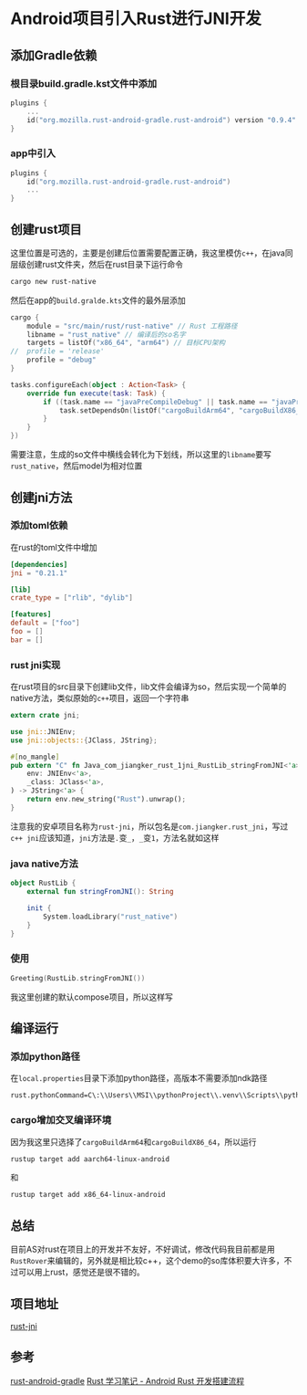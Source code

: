 # Android项目引入Rust进行JNI开发

## 添加Gradle依赖

### 根目录build.gradle.kst文件中添加

```kotlin
plugins {
    ...
    id("org.mozilla.rust-android-gradle.rust-android") version "0.9.4" apply false
}
```

### app中引入

```kotlin
plugins {
    id("org.mozilla.rust-android-gradle.rust-android")
    ...
}
```

## 创建rust项目

这里位置是可选的，主要是创建后位置需要配置正确，我这里模仿`c++`，在java同层级创建rust文件夹，然后在rust目录下运行命令

```bash
cargo new rust-native
```

然后在app的`build.gralde.kts`文件的最外层添加

```kotlin
cargo {
    module = "src/main/rust/rust-native" // Rust 工程路径
    libname = "rust_native" // 编译后的so名字
    targets = listOf("x86_64", "arm64") // 目标CPU架构
//  profile = 'release'
    profile = "debug"
}

tasks.configureEach(object : Action<Task> {
    override fun execute(task: Task) {
        if ((task.name == "javaPreCompileDebug" || task.name == "javaPreCompileRelease")) {
            task.setDependsOn(listOf("cargoBuildArm64", "cargoBuildX86_64"))
        }
    }
})
```

需要注意，生成的so文件中横线会转化为下划线，所以这里的`libname`要写`rust_native`，然后model为相对位置

## 创建jni方法

### 添加toml依赖

在rust的toml文件中增加

```toml
[dependencies]
jni = "0.21.1"

[lib]
crate_type = ["rlib", "dylib"]

[features]
default = ["foo"]
foo = []
bar = []
```

### rust jni实现

在rust项目的src目录下创建lib文件，lib文件会编译为so，然后实现一个简单的native方法，类似原始的`c++`项目，返回一个字符串

```rust
extern crate jni;

use jni::JNIEnv;
use jni::objects::{JClass, JString};

#[no_mangle]
pub extern "C" fn Java_com_jiangker_rust_1jni_RustLib_stringFromJNI<'a>(
    env: JNIEnv<'a>,
    _class: JClass<'a>,
) -> JString<'a> {
    return env.new_string("Rust").unwrap();
}
```
注意我的安卓项目名称为`rust-jni`，所以包名是`com.jiangker.rust_jni`，写过`c++ jni`应该知道，`jni`方法是`.`变`_`，`_`变`1`，方法名就如这样


### java native方法

```kotlin
object RustLib {
    external fun stringFromJNI(): String

    init {
        System.loadLibrary("rust_native")
    }
}
```

### 使用

```kotlin
Greeting(RustLib.stringFromJNI())
```

我这里创建的默认compose项目，所以这样写

## 编译运行

### 添加python路径

在`local.properties`目录下添加python路径，高版本不需要添加ndk路径

```properties
rust.pythonCommand=C\:\\Users\\MSI\\pythonProject\\.venv\\Scripts\\python.exe
```

### cargo增加交叉编译环境

因为我这里只选择了`cargoBuildArm64`和`cargoBuildX86_64`，所以运行

```bash
rustup target add aarch64-linux-android
```

和

```bash
rustup target add x86_64-linux-android
```

## 总结

目前AS对rust在项目上的开发并不友好，不好调试，修改代码我目前都是用`RustRover`来编辑的，另外就是相比较c++，这个demo的so库体积要大许多，不过可以用上rust，感觉还是很不错的。

## 项目地址

[rust-jni](https://github.com/jiangkerLove/rust-jni)

## 参考
[rust-android-gradle](https://github.com/mozilla/rust-android-gradle)
[Rust 学习笔记 - Android Rust 开发搭建流程](https://juejin.cn/post/7387771869656891443?searchId=202408272156022CD2B7334ED4A701F7C9#heading-11)